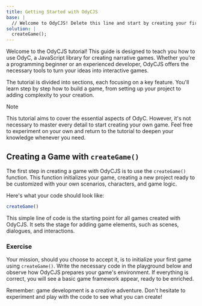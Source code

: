 ```yaml
---
title: Getting Started with OdyCJS
base: |
  // Welcome to OdyCJS! Delete this line and start by creating your first game with OdyCJS.
solution: |
  createGame();
---
```


Welcome to the OdyCJS tutorial! This guide is designed to teach you how to use OdyC, a JavaScript library for creating narrative games. Whether you're a programming beginner or an experienced developer, OdyCJS offers the necessary tools to turn your ideas into interactive games.

The tutorial is divided into sections, each focusing on a key feature. You'll learn step by step how to build a game, from setting up your project to adding complexity to your creation.

> [!NOTE]
> This tutorial aims to cover the essential aspects of OdyC. However, it's not necessary to master every detail to start creating your own game. Feel free to experiment on your own and return to the tutorial to deepen your knowledge whenever you need.

## Creating a Game with `createGame()`

The first step in creating a game with OdyCJS is to use the `createGame()` function. This function initializes your game, creating a new project ready to be customized with your own scenarios, characters, and game logic.

Here's what your code should look like:

```js
createGame()
```

This simple line of code is the starting point for all games created with OdyCJS. It sets the stage for adding game elements, such as scenes, dialogues, and interactions.

### Exercise

Your mission, should you choose to accept it, is to initialize your first game using `createGame()`. Write the necessary code in the playground below and observe how OdyCJS prepares your game's environment. If everything is correct, you will see a basic game framework appear, ready to be enriched.

Remember: game development is a creative adventure. Don't hesitate to experiment and play with the code to see what you can create!

